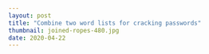 ```yaml
---
layout: post
title: "Combine two word lists for cracking passwords"
thumbnail: joined-ropes-480.jpg
date: 2020-04-22
---
```



<!-- photo source: https://pixabay.com/photos/rope-sea-barcelona-port-haven-1314964/ -->
